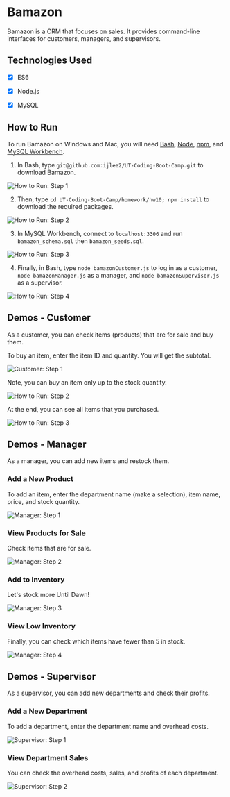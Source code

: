 # Bamazon
Bamazon is a CRM that focuses on sales. It provides command-line interfaces for customers, managers, and supervisors.


## Technologies Used
- [x] ES6

- [x] Node.js

- [x] MySQL


## How to Run
To run Bamazon on Windows and Mac, you will need [Bash](https://git-scm.com/downloads/), [Node](https://nodejs.org/en/), [npm](https://www.npmjs.com/get-npm?utm_source=house&utm_medium=homepage&utm_campaign=free%20orgs&utm_term=Install%20npm), and [MySQL Workbench](https://dev.mysql.com/downloads/workbench/).

1. In Bash, type `git@github.com:ijlee2/UT-Coding-Boot-Camp.git` to download Bamazon.

![How to Run: Step 1](images/how_to_run_step1.png?raw=true)

2. Then, type `cd UT-Coding-Boot-Camp/homework/hw10; npm install` to download the required packages.

![How to Run: Step 2](images/how_to_run_step2.png?raw=true)

3. In MySQL Workbench, connect to `localhost:3306` and run `bamazon_schema.sql` then `bamazon_seeds.sql`.

![How to Run: Step 3](images/how_to_run_step3.png?raw=true)

4. Finally, in Bash, type `node bamazonCustomer.js` to log in as a customer, `node bamazonManager.js` as a manager, and `node bamazonSupervisor.js` as a supervisor.

![How to Run: Step 4](images/how_to_run_step4.png?raw=true)


## Demos - Customer

As a customer, you can check items (products) that are for sale and buy them.

To buy an item, enter the item ID and quantity. You will get the subtotal.

![Customer: Step 1](images/customer_step1.png?raw=true)

Note, you can buy an item only up to the stock quantity.

![How to Run: Step 2](images/customer_step2.png?raw=true)

At the end, you can see all items that you purchased.

![How to Run: Step 3](images/customer_step3.png?raw=true)


## Demos - Manager

As a manager, you can add new items and restock them.

### Add a New Product

To add an item, enter the department name (make a selection), item name, price, and stock quantity.

![Manager: Step 1](images/manager_step1.png?raw=true)

### View Products for Sale

Check items that are for sale.

![Manager: Step 2](images/manager_step2.png?raw=true)

### Add to Inventory

Let's stock more Until Dawn!

![Manager: Step 3](images/manager_step3.png?raw=true)

### View Low Inventory

Finally, you can check which items have fewer than 5 in stock.

![Manager: Step 4](images/manager_step4.png?raw=true)


## Demos - Supervisor

As a supervisor, you can add new departments and check their profits.

### Add a New Department

To add a department, enter the department name and overhead costs.

![Supervisor: Step 1](images/supervisor_step1.png?raw=true)

### View Department Sales

You can check the overhead costs, sales, and profits of each department.

![Supervisor: Step 2](images/supervisor_step2.png?raw=true)
